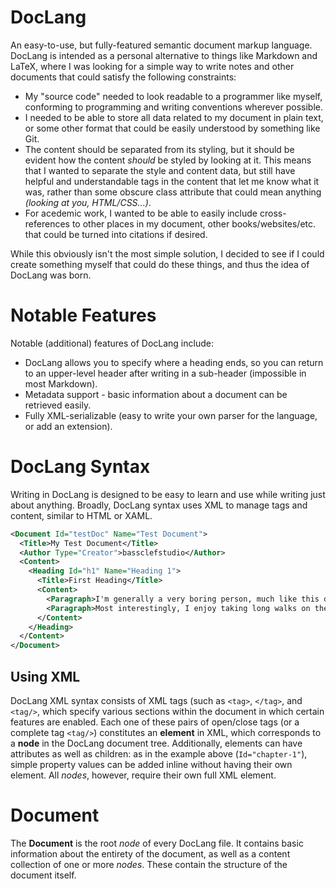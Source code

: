 # DocLang
An easy-to-use, but fully-featured semantic document markup language. DocLang is intended as a personal alternative to things like Markdown and LaTeX, where I was looking for a simple way to write notes and other documents that could satisfy the following constraints:

- My "source code" needed to look readable to a programmer like myself, conforming to programming and writing conventions wherever possible.
- I needed to be able to store all data related to my document in plain text, or some other format that could be easily understood by something like Git.
- The content should be separated from its styling, but it should be evident how the content *should* be styled by looking at it. This means that I wanted to separate the style and content data, but still have helpful and understandable tags in the content that let me know what it was, rather than some obscure class attribute that could mean anything *(looking at you, HTML/CSS...)*.
- For acedemic work, I wanted to be able to easily include cross-references to other places in my document, other books/websites/etc. that could be turned into citations if desired.

While this obviously isn't the most simple solution, I decided to see if I could create something myself that could do these things, and thus the idea of DocLang was born.

# Notable Features
Notable (additional) features of DocLang include:

- DocLang allows you to specify where a heading ends, so you can return to an upper-level header after writing in a sub-header (impossible in most Markdown).
- Metadata support - basic information about a document can be retrieved easily.
- Fully XML-serializable (easy to write your own parser for the language, or add an extension).

# DocLang Syntax
Writing in DocLang is designed to be easy to learn and use while writing just about anything. Broadly, DocLang syntax uses XML to manage tags and content, similar to HTML or XAML.

```XML
<Document Id="testDoc" Name="Test Document">
  <Title>My Test Document</Title>
  <Author Type="Creator">bassclefstudio</Author>
  <Content>
    <Heading Id="h1" Name="Heading 1">
      <Title>First Heading</Title>
      <Content>
        <Paragraph>I'm generally a very boring person, much like this document.</Paragraph>
        <Paragraph>Most interestingly, I enjoy taking long walks on the beach.</Paragraph>
      </Content>
    </Heading>
  </Content>
</Document>
```

## Using XML
DocLang XML syntax consists of XML tags (such as `<tag>`, `</tag>`, and `<tag/>`, which specify various sections within the document in which certain features are enabled. Each one of these pairs of open/close tags (or a complete tag `<tag/>`) constitutes an **element** in XML, which corresponds to a **node** in the DocLang document tree. Additionally, elements can have attributes as well as children: as in the example above (`Id="chapter-1"`), simple property values can be added inline without having their own element. All *nodes*, however, require their own full XML element.

# Document
The **Document** is the root *node* of every DocLang file. It contains basic information about the entirety of the document, as well as a content collection of one or more *nodes*. These contain the structure of the document itself.